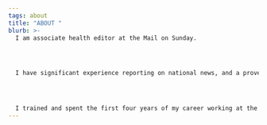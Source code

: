 ```yaml
---
tags: about
title: "ABOUT "
blurb: >-
  I am associate health editor at the Mail on Sunday.




  I have significant experience reporting on national news, and a proven track record of landing exclusives and generating original story ideas. 




  I trained and spent the first four years of my career working at the Press Association, as both a general news reporter and health and science correspondent.
---
```

